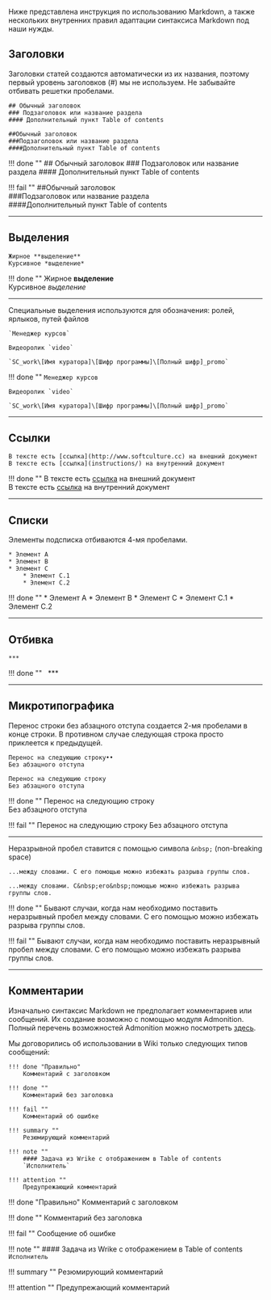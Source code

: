 Ниже представлена инструкция по использованию Markdown, а также нескольких внутренних правил адаптации синтаксиса Markdown под наши нужды.

## Заголовки

Заголовки статей создаются автоматически из их названия, поэтому первый уровень заголовков (#) мы не используем. Не забывайте отбивать решетки пробелами.

```
## Обычный заголовок
### Подзаголовок или название раздела
#### Дополнительный пункт Table of contents

##Обычный заголовок
###Подзаголовок или название раздела
####Дополнительный пункт Table of contents
```
!!! done ""
	## Обычный заголовок
	### Подзаголовок или название раздела
	#### Дополнительный пункт Table of contents

!!! fail ""
	\#\#Обычный заголовок  
	\#\#\#Подзаголовок или название раздела  
	\#\#\#\#Дополнительный пункт Table of contents

***

## Выделения

```
Жирное **выделение**  
Курсивное *выделение*
```
!!! done ""
	Жирное **выделение**  
	Курсивное *выделение*

***

Специальные выделения используются для обозначения: ролей, ярлыков, путей файлов
```
`Менеджер курсов`

Видеоролик `video`

`SC_work\[Имя куратора]\[Шифр программы]\[Полный шифр]_promo`
```
!!! done ""
	`Менеджер курсов`  

	Видеоролик `video`  

	`SC_work\[Имя куратора]\[Шифр программы]\[Полный шифр]_promo`

***

## Ссылки

```
В тексте есть [ссылка](http://www.softculture.cc) на внешний документ
В тексте есть [ссылка](instructions/) на внутренний документ
```
!!! done ""
	В тексте есть [ссылка](http://www.softculture.cc) на внешний документ  
	В тексте есть [ссылка](instructions/) на внутренний документ

***
## Списки

Элементы подсписка отбиваются 4-мя пробелами.

```
* Элемент А
* Элемент B
* Элемент С
    * Элемент С.1
    * Элемент C.2
```
!!! done ""
	* Элемент А
	* Элемент B
	* Элемент С
	    * Элемент С.1
	    * Элемент C.2

***
## Отбивка
```
***
```
!!! done ""
	&nbsp;
	***
	&nbsp;

***

## Микротипографика

Перенос строки без абзацного отступа создается 2-мя пробелами в конце строки. В&nbsp;противном случае следующая строка просто приклеется к предыдущей.

```
Перенос на следующию строку••
Без абзацного отступа

Перенос на следующию строку
Без абзацного отступа
```
!!! done ""
	Перенос на следующию строку  
	Без абзацного отступа

!!! fail ""
	Перенос на следующию строку
	Без абзацного отступа

***
Неразрывной пробел ставится с помощью символа `&nbsp;` (non-breaking space)

```
...между словами. С его помощью можно избежать разрыва группы слов.

...между словами. С&nbsp;его&nbsp;помощью можно избежать разрыва группы слов.
```
!!! done ""
	Бывают случаи, когда нам необходимо поставить неразрывный пробел между словами. С&nbsp;его&nbsp;помощью можно избежать разрыва группы слов.

!!! fail ""
	Бывают случаи, когда нам необходимо поставить неразрывный пробел между словами. С его помощью можно избежать разрыва группы слов.

***

## Комментарии

Изначально синтаксис Markdown не предполагает комментариев или сообщений. Их создание возможно с помощью модуля Admonition. Полный перечень возможностей Admonition можно посмотреть [здесь](http://squidfunk.github.io/mkdocs-material/extensions/admonition/).

Мы договорились об использовании в Wiki только следующих типов сообщений:
```
!!! done "Правильно"
	Комментарий с заголовком

!!! done ""
	Комментарий без заголовка

!!! fail ""
	Комментарий об ошибке

!!! summary ""
	Резюмирующий комментарий

!!! note ""
	#### Задача из Wrike с отображением в Table of contents
	`Исполнитель`

!!! attention ""
	Предупрежающий комментарий
```
!!! done "Правильно"
	Комментарий с заголовком

!!! done ""
	Комментарий без заголовка

!!! fail ""
	Сообщение об ошибке

!!! note ""
	#### Задача из Wrike с отображением в Table of contents
	`Исполнитель`

!!! summary ""
	Резюмирующий комментарий

!!! attention ""
	Предупрежающий комментарий

